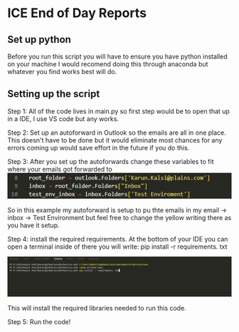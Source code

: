 # ICE End of Day Reports

## Set up python
Before you run this script you will have to ensure you have python installed on your machine I would recomend doing this through anaconda but whatever you find works best will do.

## Setting up the script
Step 1: All of the code lives in main.py so first step would be to open that up in a IDE, I use VS code but any works. 

Step 2: Set up an autoforward in Outlook so the emails are all in one place. This doesn't have to be done but it would eliminate most chances for any errors coming up would save effort in the future if you do this.  

Step 3: After you set up the autoforwards change these variables to fit where your emails got forwarded to
![Alt text](image.png) 

So in this example my autoforward is setup to pu thte emails in my email -> inbox -> Test Environment but feel free to change the yellow writing there as you have it setup.

Step 4: install the required requirements. At the bottom of your IDE you can open a terminal inside of there you will write: pip install -r requirements. txt

![](image-1.png)

This will install the required libraries needed to run this code.

Step 5: Run the code!